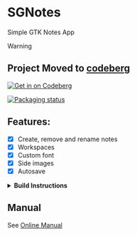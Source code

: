 # SGNotes

Simple GTK Notes App

> [!WARNING]
> ## Project Moved to [codeberg](https://codeberg.org/itszariep/sgnotes)
> [![Get in on Codeberg](https://codeberg.org/ItsZariep/.profile/raw/branch/main/movedtocodeberg.webp)](https://codeberg.org/itszariep/sgnotes)


[![Packaging status](https://repology.org/badge/vertical-allrepos/sgnotes.svg)](https://repology.org/project/sgnotes/versions)

## Features:

- [x] Create, remove and rename notes
- [x] Workspaces
- [x] Custom font
- [x] Side images
- [x] Autosave

<details>
<summary><strong>Build Instructions</strong></summary>

```bash
# Clone the repository
git clone https://codeberg.org/ItsZariep/SGNotes
```

- Build

```bash
make
```
### OR

- Build without SourceView 4 (disables markdown highlight and base SourceView features)

```bash
make WITHOUTSOURCEVIEW=1
```

</details>

## Manual
See [Online Manual](https://codeberg.org/ItsZariep/SGNotes/wiki/?action=_pages)
